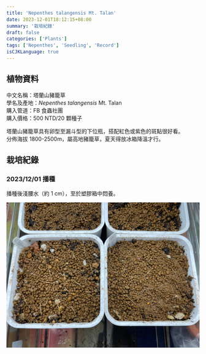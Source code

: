```yaml
---
title: 'Nepenthes talangensis Mt. Talan'
date: 2023-12-01T18:12:15+08:00
summary: '栽培紀錄'
draft: false
categories: ['Plants']
tags: ['Nepenthes', 'Seedling', 'Record']
isCJKLanguage: true
---
```


## 植物資料

中文名稱：塔蘭山豬籠草  
學名及產地：*Nepenthes talangensis* Mt. Talan  
購入管道：FB 食蟲社團  
購入價格：500 NTD/20 顆種子  

塔蘭山豬籠草具有卵型至漏斗型的下位瓶，搭配紅色或紫色的斑點很好看。  
分佈海拔 1800-2500m，屬高地豬籠草，夏天得放冰箱降溫才行。  

## 栽培紀錄

### 2023/12/01 播種

播種後淺腰水（約 1 cm），至於塑膠箱中悶養。  

![2023-12-01](./images/2023-12-01.jpg)
